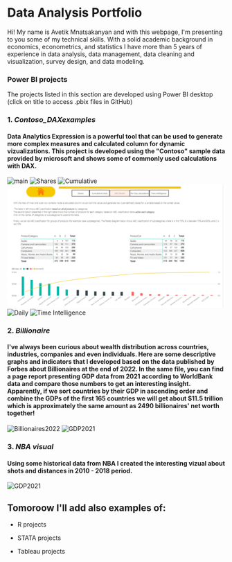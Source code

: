   <span style="background-color:black">



# Data Analysis Portfolio 

Hi! My name is Avetik Mnatsakanyan and with this webpage, I'm presenting to you some of my technical skills. With a solid academic background in economics, econometrics, and statistics I have more than 5 years of experience in data analysis, data management, data cleaning and visualization, survey design, and data modeling.  

### Power BI projects 
The projects listed in this section are developed using Power BI desktop (click on title to access .pbix files in GitHub) 

### 1. *Contoso_DAXexamples* 
#### Data Analytics Expression is a powerful tool that can be used to generate more complex measures and calculated column for dynamic vizualizations. This project is developed using the "Contoso" sample data provided by microsoft and shows some of commonly used calculations with DAX.

![main](https://github.com/Avet-H/Avet-H/blob/main/Images/Slide1.PNG?raw=true)
![Shares](https://github.com/Avet-H/Avet-H/blob/main/Images/Slide2.PNG?raw=true)
![Cumulative](https://github.com/Avet-H/Avet-H/blob/main/Images/Slide3.PNG?raw=true)
![Pareto](https://github.com/Avet-H/Avet/blob/main/Images/Slide4.PNG?raw=true)
![Daily](https://github.com/Avet-H/Avet-H/blob/main/Images/Slide5.PNG?raw=true)
![Time Intelligence](https://github.com/Avet-H/Avet-H/blob/main/Images/Slide6.PNG?raw=true)


### 2. *Billionaire*
#### I've always been curious about wealth distribution across countries, industries, companies and even individuals. Here are some descriptive graphs and indicators that I developed based on the data published by Forbes about Billionaires at the end of 2022. In the same file, you can find a page report presenting GDP data from 2021 according to WorldBank data and compare those numbers to get an interesting insight. Apparently, if we sort countries by their GDP in ascending order and combine the GDPs of the first 165 countries we will get about $11.5 trillion which is approximately the same amount as 2490 billionaires' net worth together! 

![Billionaires2022](https://github.com/Avet-H/Avet-H/blob/main/Images/Billionaires.JPG?raw=true)
![GDP2021](https://github.com/Avet-H/Avet-H/blob/main/Images/GDP.JPG?raw=true)


### 3. *NBA visual*
#### Using some historical data from NBA I created the interesting vizual about shots and distances in 2010 - 2018 period.

![GDP2021](https://github.com/Avet-H/Avet-H/blob/main/Images/NBA.JPG?raw=true)


## Tomoroow I'll add also examples of:
- R projects
- STATA projects
- Tableau projects

  </span>

